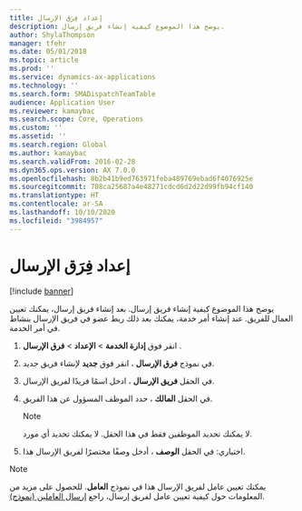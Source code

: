 ```yaml
---
title: إعداد فِرَق الإرسال
description: يوضح هذا الموضوع كيفية إنشاء فريق إرسال.
author: ShylaThompson
manager: tfehr
ms.date: 05/01/2018
ms.topic: article
ms.prod: ''
ms.service: dynamics-ax-applications
ms.technology: ''
ms.search.form: SMADispatchTeamTable
audience: Application User
ms.reviewer: kamaybac
ms.search.scope: Core, Operations
ms.custom: ''
ms.assetid: ''
ms.search.region: Global
ms.author: kamaybac
ms.search.validFrom: 2016-02-28
ms.dyn365.ops.version: AX 7.0.0
ms.openlocfilehash: 8b2b41b9ed763971feba489769ebad6f4076925e
ms.sourcegitcommit: 708ca25687a4e48271cdcd6d2d22d99fb94cf140
ms.translationtype: HT
ms.contentlocale: ar-SA
ms.lasthandoff: 10/10/2020
ms.locfileid: "3984957"
---
```

# <a name="set-up-dispatch-teams"></a>إعداد فِرَق الإرسال 

[!include [banner](../includes/banner.md)]


يوضح هذا الموضوع كيفية إنشاء فريق إرسال. بعد إنشاء فريق إرسال، يمكنك تعيين العمال للفريق. عند إنشاء أمر خدمة، يمكنك بعد ذلك ربط عضو في فريق الإرسال بنشاط في أمر الخدمة.

1.  انقر فوق **إدارة الخدمة** \> **الإعداد** \> **فرق الإرسال** .

2.  في نموذج **فرق الإرسال** ، انقر فوق **جديد** لإنشاء فريق جديد.

3.  في الحقل **فريق الإرسال** ، ادخل اسمًا فريدًا لفريق الإرسال.

4.  في الحقل **المالك** ، حدد الموظف المسؤول عن هذا الفريق.
    

    > [!NOTE]
    > <P>لا يمكنك تحديد الموظفين فقط في هذا الحقل. لا يمكنك تحديد أي مورد.</P>



5.  اختياري: في الحقل **الوصف** ، أدخل وصفًا مختصرًا لفريق الإرسال هذا.


> [!NOTE]
> <P>يمكنك تعيين عامل لفريق الإرسال هذا في نموذج <STRONG>العامل</STRONG>. للحصول على مزيد من المعلومات حول كيفية تعيين عامل لفريق إرسال، راجع <A href="https://technet.microsoft.com/library/dn776288(v=ax.60)">إرسال العاملين (نموذج)</A>.</P>



